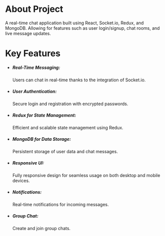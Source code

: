 <h1>About Project</h1>
A real-time chat application built using React, Socket.io, Redux, and MongoDB.  Allowing for features such as user login/signup, chat rooms, and live message updates.
 
<h1>Key Features</h1>

- <h5>Real-Time Messaging:</h5> Users can chat in real-time thanks to the integration of Socket.io.
- <h5>User Authentication:</h5> Secure login and registration with encrypted passwords.
- <h5>Redux for State Management:</h5> Efficient and scalable state management using Redux.
- <h5>MongoDB for Data Storage:</h5> Persistent storage of user data and chat messages.
- <h5>Responsive UI:</h5> Fully responsive design for seamless usage on both desktop and mobile devices.
- <h5>Notifications:</h5> Real-time notifications for incoming messages.
- <h5>Group Chat:</h5> Create and join group chats.
